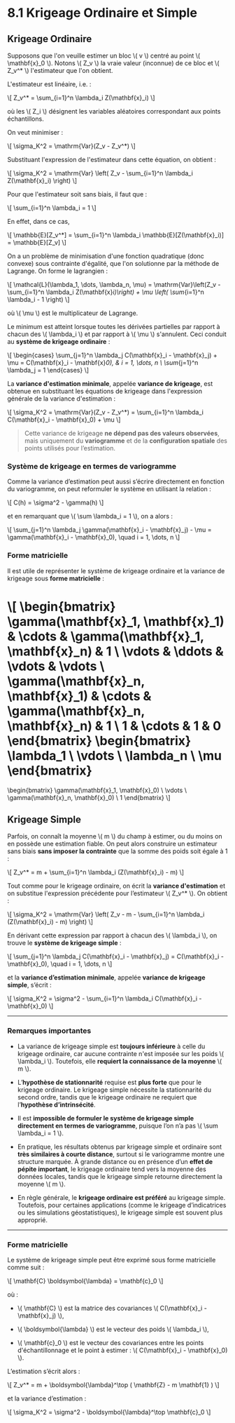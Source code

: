 # 8.1 Krigeage Ordinaire et Simple

## Krigeage Ordinaire

Supposons que l'on veuille estimer un bloc \\( v \\) centré au point \\( \mathbf{x}_0 \\). Notons \\( Z_v \\) la vraie valeur (inconnue) de ce bloc et \\( Z_v^* \\) l'estimateur que l'on obtient.

L'estimateur est linéaire, i.e. :

\\[
Z_v^* = \sum_{i=1}^n \lambda_i Z(\mathbf{x}_i)
\\]

où les \\( Z_i \\) désignent les variables aléatoires correspondant aux points échantillons.

On veut minimiser :

\\[
\sigma_K^2 = \mathrm{Var}(Z_v - Z_v^*)
\\]

Substituant l'expression de l'estimateur dans cette équation, on obtient :

\\[
\sigma_K^2 = \mathrm{Var} \left( Z_v - \sum_{i=1}^n \lambda_i Z(\mathbf{x}_i) \right)
\\]

Pour que l'estimateur soit sans biais, il faut que :

\\[
\sum_{i=1}^n \lambda_i = 1
\\]

En effet, dans ce cas,

\\[
\mathbb{E}[Z_v^*] = \sum_{i=1}^n \lambda_i \mathbb{E}[Z(\mathbf{x}_i)] = \mathbb{E}[Z_v]
\\]

On a un problème de minimisation d'une fonction quadratique (donc convexe) sous contrainte d'égalité, que l'on solutionne par la méthode de Lagrange. On forme le lagrangien :

\\[
\mathcal{L}(\lambda_1, \dots, \lambda_n, \mu) = \mathrm{Var}\left(Z_v - \sum_{i=1}^n \lambda_i Z(\mathbf{x}_i)\right) + \mu \left( \sum_{i=1}^n \lambda_i - 1 \right)
\\]

où \\( \mu \\) est le multiplicateur de Lagrange.

Le minimum est atteint lorsque toutes les dérivées partielles par rapport à chacun des \\( \lambda_i \\) et par rapport à \\( \mu \\) s'annulent. Ceci conduit au **système de krigeage ordinaire** :

\\[
\begin{cases}
\sum_{j=1}^n \lambda_j C(\mathbf{x}_i - \mathbf{x}_j) + \mu = C(\mathbf{x}_i - \mathbf{x}_0), & i = 1, \dots, n \\
\sum_{j=1}^n \lambda_j = 1
\end{cases}
\\]

La **variance d'estimation minimale**, appelée **variance de krigeage**, est obtenue en substituant les équations de krigeage dans l'expression générale de la variance d'estimation :

\\[
\sigma_K^2 = \mathrm{Var}(Z_v - Z_v^*) = \sum_{i=1}^n \lambda_i C(\mathbf{x}_i - \mathbf{x}_0) + \mu
\\]

> Cette variance de krigeage **ne dépend pas des valeurs observées**, mais uniquement du **variogramme** et de la **configuration spatiale** des points utilisés pour l’estimation.

### Système de krigeage en termes de variogramme

Comme la variance d’estimation peut aussi s’écrire directement en fonction du variogramme, on peut reformuler le système en utilisant la relation :

\\[
C(h) = \sigma^2 - \gamma(h)
\\]

et en remarquant que \\( \sum \lambda_i = 1 \\), on a alors :

\\[
\sum_{j=1}^n \lambda_j \gamma(\mathbf{x}_i - \mathbf{x}_j) - \mu = \gamma(\mathbf{x}_i - \mathbf{x}_0), \quad i = 1, \dots, n
\\]

### Forme matricielle

Il est utile de représenter le système de krigeage ordinaire et la variance de krigeage sous **forme matricielle** :

\\[
\begin{bmatrix}
\gamma(\mathbf{x}_1, \mathbf{x}_1) & \cdots & \gamma(\mathbf{x}_1, \mathbf{x}_n) & 1 \\
\vdots & \ddots & \vdots & \vdots \\
\gamma(\mathbf{x}_n, \mathbf{x}_1) & \cdots & \gamma(\mathbf{x}_n, \mathbf{x}_n) & 1 \\
1 & \cdots & 1 & 0
\end{bmatrix}
\begin{bmatrix}
\lambda_1 \\
\vdots \\
\lambda_n \\
\mu
\end{bmatrix}
=
\begin{bmatrix}
\gamma(\mathbf{x}_1, \mathbf{x}_0) \\
\vdots \\
\gamma(\mathbf{x}_n, \mathbf{x}_0) \\
1
\end{bmatrix}
\\]

## Krigeage Simple

Parfois, on connaît la moyenne \\( m \\) du champ à estimer, ou du moins on en possède une estimation fiable. On peut alors construire un estimateur sans biais **sans imposer la contrainte** que la somme des poids soit égale à 1 :

\\[
Z_v^* = m + \sum_{i=1}^n \lambda_i (Z(\mathbf{x}_i) - m)
\\]

Tout comme pour le krigeage ordinaire, on écrit la **variance d'estimation** et on substitue l'expression précédente pour l’estimateur \\( Z_v^* \\). On obtient :

\\[
\sigma_K^2 = \mathrm{Var} \left( Z_v - m - \sum_{i=1}^n \lambda_i (Z(\mathbf{x}_i) - m) \right)
\\]

En dérivant cette expression par rapport à chacun des \\( \lambda_i \\), on trouve le **système de krigeage simple** :

\\[
\sum_{j=1}^n \lambda_j C(\mathbf{x}_i - \mathbf{x}_j) = C(\mathbf{x}_i - \mathbf{x}_0), \quad i = 1, \dots, n
\\]

et la **variance d’estimation minimale**, appelée **variance de krigeage simple**, s’écrit :

\\[
\sigma_K^2 = \sigma^2 - \sum_{i=1}^n \lambda_i C(\mathbf{x}_i - \mathbf{x}_0)
\\]

---

### Remarques importantes

- La variance de krigeage simple est **toujours inférieure** à celle du krigeage ordinaire, car aucune contrainte n'est imposée sur les poids \\( \lambda_i \\). Toutefois, elle **requiert la connaissance de la moyenne** \\( m \\).

- L’**hypothèse de stationnarité** requise est **plus forte** que pour le krigeage ordinaire. Le krigeage simple nécessite la stationnarité du second ordre, tandis que le krigeage ordinaire ne requiert que l’**hypothèse d’intrinsécité**.

- Il est **impossible de formuler le système de krigeage simple directement en termes de variogramme**, puisque l’on n’a pas \\( \sum \lambda_i = 1 \\).

- En pratique, les résultats obtenus par krigeage simple et ordinaire sont **très similaires à courte distance**, surtout si le variogramme montre une structure marquée. À grande distance ou en présence d’un **effet de pépite important**, le krigeage ordinaire tend vers la moyenne des données locales, tandis que le krigeage simple retourne directement la moyenne \\( m \\).

- En règle générale, le **krigeage ordinaire est préféré** au krigeage simple. Toutefois, pour certaines applications (comme le krigeage d’indicatrices ou les simulations géostatistiques), le krigeage simple est souvent plus approprié.

---

### Forme matricielle

Le système de krigeage simple peut être exprimé sous forme matricielle comme suit :

\\[
\mathbf{C} \boldsymbol{\lambda} = \mathbf{c}_0
\\]

où :

- \\( \mathbf{C} \\) est la matrice des covariances \\( C(\mathbf{x}_i - \mathbf{x}_j) \\),

- \\( \boldsymbol{\lambda} \\) est le vecteur des poids \\( \lambda_i \\),

- \\( \mathbf{c}_0 \\) est le vecteur des covariances entre les points d'échantillonnage et le point à estimer : \\( C(\mathbf{x}_i - \mathbf{x}_0) \\).

L’estimation s’écrit alors :

\\[
Z_v^* = m + \boldsymbol{\lambda}^\top ( \mathbf{Z} - m \mathbf{1} )
\\]

et la variance d’estimation :

\\[
\sigma_K^2 = \sigma^2 - \boldsymbol{\lambda}^\top \mathbf{c}_0
\\]
